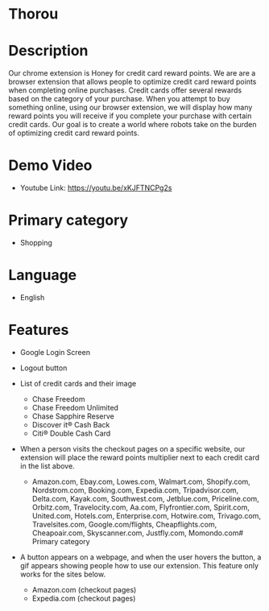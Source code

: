 # Thorou

# Description
Our chrome extension is Honey for credit card reward points. We are are a browser extension that allows people to optimize credit card reward points when completing online purchases. Credit cards offer several rewards based on the category of your purchase. When you attempt to buy something online, using our browser extension, we will display how many reward points you will receive if you complete your purchase with certain credit cards. Our goal is to create a world where robots take on the burden of optimizing credit card reward points.

# Demo Video
- Youtube Link: https://youtu.be/xKJFTNCPg2s

# Primary category
- Shopping

# Language
- English

# Features
- Google Login Screen
- Logout button
- List of credit cards and their image
  - Chase Freedom
  - Chase Freedom Unlimited
  - Chase Sapphire Reserve
  - Discover it® Cash Back
  - Citi® Double Cash Card
- When a person visits the checkout pages on a specific website, our extension will place the reward points multiplier next to each credit card in the list above.
  - Amazon.com, Ebay.com, Lowes.com, Walmart.com,  Shopify.com, Nordstrom.com,
    Booking.com, Expedia.com, Tripadvisor.com, Delta.com, Kayak.com, Southwest.com,
    Jetblue.com, Priceline.com, Orbitz.com, Travelocity.com, Aa.com, Flyfrontier.com,
    Spirit.com, United.com, Hotels.com, Enterprise.com, Hotwire.com, Trivago.com,
    Travelsites.com, Google.com/flights, Cheapflights.com, Cheapoair.com,
    Skyscanner.com, Justfly.com, Momondo.com# Primary category

- A button appears on a webpage, and when the user hovers the button, a gif appears showing people how to use our extension. This feature only works for the sites below.
  - Amazon.com (checkout pages)
  - Expedia.com (checkout pages)
